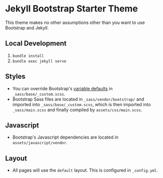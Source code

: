 # Jekyll Bootstrap Starter Theme

This theme makes no other assumptions other than you want to use Bootstrap and Jekyll.

## Local Development

1. `bundle install`
2. `bundle exec jekyll serve`

## Styles

- You can override Bootstrap's [variable defaults](https://getbootstrap.com/docs/4.3/getting-started/theming/#variable-defaults) in `_sass/base/_custom.scss`.
- Bootstrap Sass files are located in `_sass/vendor/bootstrap/` and imported into `_sass/base/_custom.scss`, which is then imported into `_sass/main.scss` and finally compiled by `assets/css/main.scss`.

## Javascript

- Bootstrap's Javascript dependencies are located in `assets/javascript/vendor`.

## Layout

- All pages will use the `default` layout. This is configured in `_config.yml`. 